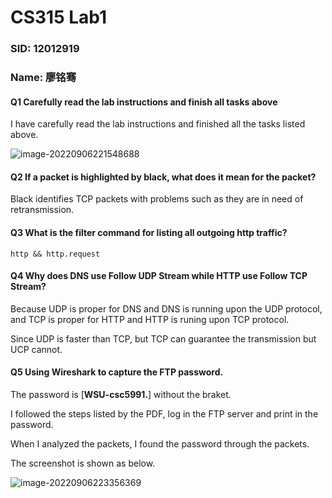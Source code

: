 # CS315 Lab1

### SID: 12012919

### Name: 廖铭骞

#### Q1 Carefully read the lab instructions and finish all tasks above

I have carefully read the lab instructions and finished all the tasks listed above.

![image-20220906221548688](C:\Users\86181\AppData\Roaming\Typora\typora-user-images\image-20220906221548688.png)

#### Q2 If a packet is highlighted by black, what does it mean for the packet?

Black identifies TCP packets with problems such as they are in need of retransmission.

#### Q3 What is the filter command for listing all outgoing http traffic?

`http && http.request `

#### Q4 Why does DNS use Follow UDP Stream while HTTP use Follow TCP Stream?

Because UDP is proper for DNS and DNS is running upon the UDP protocol, and TCP is proper for HTTP and HTTP is runing upon TCP protocol.

Since UDP is faster than TCP, but TCP can guarantee the transmission but UCP cannot.

#### Q5 Using Wireshark to capture the FTP password.

The password is [**WSU-csc5991.**] without the braket.

I followed the steps listed by the PDF, log in the FTP server and print in the password. 

When I analyzed the packets, I found the password through the packets.

The screenshot is shown as below.

![image-20220906223356369](C:\Users\86181\AppData\Roaming\Typora\typora-user-images\image-20220906223356369.png)



